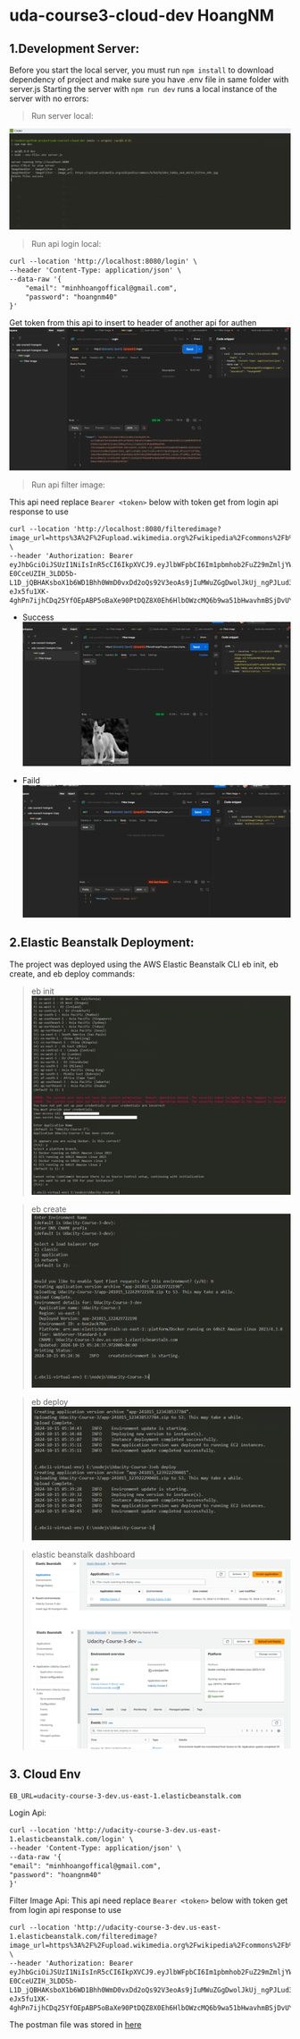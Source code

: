 # uda-course3-cloud-dev HoangNM

## 1.Development Server:

Before you start the local server, you must run `npm install` to download dependency of project and make sure you have .env file in same folder with server.js
Starting the server with `npm run dev` runs a local instance of the server with no errors:

> Run server local:

![run-server](https://github.com/flytthesky93/uda-course3-cloud-dev/blob/main/report_resource/local_run/RunningServerLocal.png)

> Run api login local:

    curl --location 'http://localhost:8080/login' \
    --header 'Content-Type: application/json' \
    --data-raw '{
        "email": "minhhoangoffical@gmail.com",
        "password": "hoangnm40"
    }'

Get token from this api to insert to header of another api for authen
![run-login](https://github.com/flytthesky93/uda-course3-cloud-dev/blob/main/report_resource/local_run/run-api-login-local.png)

> Run api filter image:

This api need replace `Bearer <token>` below with token get from login api response to use

    curl --location 'http://localhost:8080/filteredimage?image_url=https%3A%2F%2Fupload.wikimedia.org%2Fwikipedia%2Fcommons%2Fb%2Fbd%2FGolden_tabby_and_white_kitten_n01.jpg' \
    --header 'Authorization: Bearer eyJhbGciOiJSUzI1NiIsInR5cCI6IkpXVCJ9.eyJlbWFpbCI6Im1pbmhob2FuZ29mZmljYWxAZ21haWwuY29tIiwidG9rZW5UeXBlIjoiQUNDRVNTX1RPS0VOIiwiaWF0IjoxNzI5MDAyOTUzLCJleHAiOjE3MjkwMDMyNTN9.ItEzGaGwB5xnsGq4dXYPSDD-E0CceUZIH_3LDD5b-L1D_jQBHAKsboX1b6WD1Bhh0WmD0vxDd2oQs92V3eoAs9jIuMWuZGgDwolJkUj_ngPJLud3qRi_kOpTlco8xrzKh7rTDpsEUCgasN_0FlynlYTif73EW_iDmoIMwvwbMmabrEQekH2LHumnbQGwc4pRfvHUyQSM0VVpNnGEeobFHOI_u5and_fFs0M8u_6DnFHwy0L2voZB3a7p-eJx5fu1XK-4ghPn7ijhCDq25YfOEpABP5oBaXe90PtDQZ8X0Eh6HlbOWzcMQ6b9wa51bHwavhmBSjDvUYcxGH86s9EhXA'

- Success
![run-filter-image](https://github.com/flytthesky93/uda-course3-cloud-dev/blob/main/report_resource/local_run/run-api-filter-image-local.png)

- Faild
![run-filter-image-error](https://github.com/flytthesky93/uda-course3-cloud-dev/blob/main/report_resource/local_run/run-api-filter-imge-with-error-local.png)

## 2.Elastic Beanstalk Deployment:

The project was deployed using the AWS Elastic Beanstalk CLI eb init, eb create, and eb deploy commands:

> eb init
![eb-init](https://github.com/flytthesky93/uda-course3-cloud-dev/blob/main/report_resource/deployment_screenshot/ebinit.png)

> eb create
![eb-create](https://github.com/flytthesky93/uda-course3-cloud-dev/blob/main/report_resource/deployment_screenshot/ebcreate.png)

> eb deploy
![eb-deploy](https://github.com/flytthesky93/uda-course3-cloud-dev/blob/main/report_resource/deployment_screenshot/ebdeploy.png)

> elastic beanstalk dashboard
![eb-dashboard](https://github.com/flytthesky93/uda-course3-cloud-dev/blob/main/report_resource/deployment_screenshot/ebdashboard.png)
![eb-dashboard](https://github.com/flytthesky93/uda-course3-cloud-dev/blob/main/report_resource/deployment_screenshot/ebdetaildashboard.png)

## 3. Cloud Env

`EB_URL=udacity-course-3-dev.us-east-1.elasticbeanstalk.com`

Login Api:

    curl --location 'http://udacity-course-3-dev.us-east-1.elasticbeanstalk.com/login' \
    --header 'Content-Type: application/json' \
    --data-raw '{
    "email": "minhhoangoffical@gmail.com",
    "password": "hoangnm40"
    }'

Filter Image Api:
This api need replace `Bearer <token>` below with token get from login api response to use

    curl --location 'http://udacity-course-3-dev.us-east-1.elasticbeanstalk.com/filteredimage?image_url=https%3A%2F%2Fupload.wikimedia.org%2Fwikipedia%2Fcommons%2Fb%2Fbd%2FGolden_tabby_and_white_kitten_n01.jpg' \
    --header 'Authorization: Bearer eyJhbGciOiJSUzI1NiIsInR5cCI6IkpXVCJ9.eyJlbWFpbCI6Im1pbmhob2FuZ29mZmljYWxAZ21haWwuY29tIiwidG9rZW5UeXBlIjoiQUNDRVNTX1RPS0VOIiwiaWF0IjoxNzI5MDAyOTUzLCJleHAiOjE3MjkwMDMyNTN9.ItEzGaGwB5xnsGq4dXYPSDD-E0CceUZIH_3LDD5b-L1D_jQBHAKsboX1b6WD1Bhh0WmD0vxDd2oQs92V3eoAs9jIuMWuZGgDwolJkUj_ngPJLud3qRi_kOpTlco8xrzKh7rTDpsEUCgasN_0FlynlYTif73EW_iDmoIMwvwbMmabrEQekH2LHumnbQGwc4pRfvHUyQSM0VVpNnGEeobFHOI_u5and_fFs0M8u_6DnFHwy0L2voZB3a7p-eJx5fu1XK-4ghPn7ijhCDq25YfOEpABP5oBaXe90PtDQZ8X0Eh6HlbOWzcMQ6b9wa51bHwavhmBSjDvUYcxGH86s9EhXA'

The postman file was stored in [here](https://github.com/flytthesky93/uda-course3-cloud-dev/tree/main/report_resource/postman)
